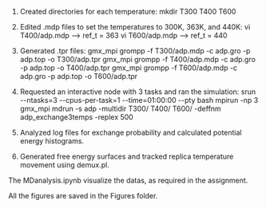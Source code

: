 1. Created directories for each temperature:
   mkdir T300 T400 T600

2. Edited .mdp files to set the temperatures to 300K, 363K, and 440K:
   vi T400/adp.mdp  --> ref_t = 363
   vi T600/adp.mdp  --> ref_t = 440

3. Generated .tpr files:
   gmx_mpi grompp -f T300/adp.mdp -c adp.gro -p adp.top -o T300/adp.tpr
   gmx_mpi grompp -f T400/adp.mdp -c adp.gro -p adp.top -o T400/adp.tpr
   gmx_mpi grompp -f T600/adp.mdp -c adp.gro -p adp.top -o T600/adp.tpr

4. Requested an interactive node with 3 tasks and ran the simulation:
   srun --ntasks=3 --cpus-per-task=1 --time=01:00:00 --pty bash
   mpirun -np 3 gmx_mpi mdrun -s adp -multidir T300/ T400/ T600/ -deffnm adp_exchange3temps -replex 500

5. Analyzed log files for exchange probability and calculated potential energy histograms.

6. Generated free energy surfaces and tracked replica temperature movement using demux.pl.

The MDanalysis.ipynb visualize the datas, as required in the assignment.

All the figures are saved in the Figures folder. 
